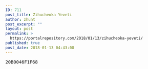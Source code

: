 ```yaml
---
ID: 711
post_title: Zihucheoka Yeveti
author: zhunt
post_excerpt: ""
layout: post
permalink: >
  https://portalrepository.com/2018/01/13/zihucheoka-yeveti/
published: true
post_date: 2018-01-13 04:43:08
---
```

<pre>20B0046F1F68</pre>
